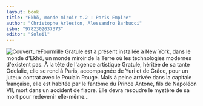 ```yaml
---
layout: book
title: "Ekhö, monde miroir t.2 : Paris Empire"
author: "Christophe Arleston, Alessandro Barbucci"
isbn: "9782302037373"
editor: "Soleil"
---
```

![Couverture](/img/9782302037373.jpg)Fourmille Gratule est à présent installée à New York, dans le monde d'Ekhö, un monde miroir de la Terre où les technologies modernes d'existent pas.
À la tête de l'agence artistique Gratule, héritée de sa tante Odelalie, elle se rend à Paris, accompagnée de Yuri et de Grâce, pour un juteux contrat avec le Poulain Rouge.
Mais à peine arrivée dans la capitale française, elle est habitée par le fantôme du Prince Antone, fils de Napoléon VII, mort dans un accident de fiacre. Elle devra résoudre le mystère de sa mort pour redevenir elle-même...
